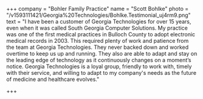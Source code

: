 +++
company = "Bohler Family Practice"
name = "Scott Bohlke"
photo = "/v1593111421/Georgia%20Technologies/Bohlke.Testimonial_uj4rm9.png"
text = "I have been a customer of Georgia Technologies for over 15 years, even when it was called South Georgia Computer Solutions. My practice was one of the first medical practices in Bulloch County to adopt electronic medical records in 2003. This required plenty of work and patience from the team at Georgia Technologies. They never backed down and worked overtime to keep us up and running. They also are able to adapt and stay on the leading edge of technology as it continuously changes on a moment’s notice. Georgia Technologies is a loyal group, friendly to work with, timely with their service, and willing to adapt to my company's needs as the future of medicine and healthcare evolves."

+++
